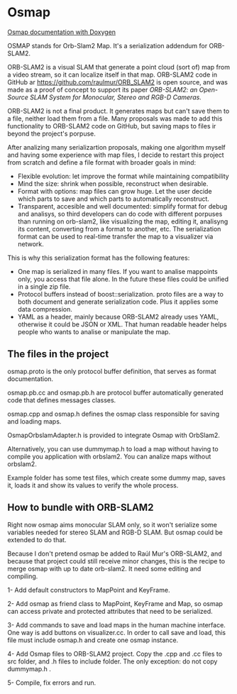 # Osmap

[Osmap documentation with Doxygen](https://alejandrosilvestri.github.io/osmap/html/class_o_r_b___s_l_a_m2_1_1_osmap.html)

OSMAP stands for Orb-Slam2 Map.  It's a serialization addendum for ORB-SLAM2.

ORB-SLAM2 is a visual SLAM that generate a point cloud (sort of) map from a video stream, so it can localize itself in that map.  ORB-SLAM2 code in GitHub ar https://github.com/raulmur/ORB_SLAM2 is open source, and was made as a proof of concept to support its paper *ORB-SLAM2: an Open-Source SLAM System for Monocular, Stereo and RGB-D Cameras.*

ORB-SLAM2 is not a final product.  It generates maps but can't save them to a file, neither load them from a file.  Many proposals was made to add this functionality to ORB-SLAM2 code on GitHub, but saving maps to files ir beyond the project's porpuse.

After analizing many serializartion proposals, making one algorithm myself and having some experience with map files, I decide to restart this project from scratch and define a file format with broader goals in mind:

- Flexible evolution: let improve the format while maintaining compatibility
- Mind the size: shrink when possible, reconstruct when desirable.
- Format with options: map files can grow huge.  Let the user decide which parts to save and which parts to automatically reconstruct.
- Transparent, accesible and well documented: simplify format for debug and analisys, so third developers can do code with different porpuses than running on orb-slam2, like visualizing the map, editing it, analisyng its content, converting from a format to another, etc.  The serialization format can be used to real-time transfer the map to a visualizer via network.

This is why this serialization format has the following features:

- One map is serialized in many files.  If you want to analise mappoints only, you access that file alone.  In the future these files could be unified in a single zip file.
- Protocol buffers instead of boost::serialization.  proto files are a way to both document and generate serialization code.  Plus it applies some data compression.
- YAML as a header, mainly because ORB-SLAM2 already uses YAML, otherwise it could be JSON or XML.  That human readable header helps people who wants to analise or manipulate the map.


## The files in the project
osmap.proto is the only protocol buffer definition, that serves as format documentation.

osmap.pb.cc and osmap.pb.h are protocol buffer automatically generated code that defines messages classes.

osmap.cpp and osmap.h defines the osmap class responsible for saving and loading maps.

OsmapOrbslamAdapter.h is provided to integrate Osmap with OrbSlam2.

Alternatively, you can use dummymap.h to load a map without having to compile you application with orbslam2.  You can analize maps without orbslam2.

Example folder has some test files, which create some dummy map, saves it, loads it and show its values to verify the whole process.



## How to bundle with ORB-SLAM2
Right now osmap aims monocular SLAM only, so it won't serialize some variables needed for stereo SLAM and RGB-D SLAM.  But osmap could be extended to do that.

Because I don't pretend osmap be added to Raúl Mur's ORB-SLAM2, and because that project could still receive minor changes, this is the recipe to merge osmap with up to date orb-slam2.  It need some editing and compiling.

1- Add default constructors to MapPoint and KeyFrame.

2- Add osmap as friend class to MapPoint, KeyFrame and Map, so osmap can access private and protected attributes that need to be serialized.

3- Add commands to save and load maps in the human machine interface.  One way is add buttons on visualizer.cc.  In order to call save and load, this file must include osmap.h and create one osmap instance.

4- Add Osmap files to ORB-SLAM2 project.  Copy the .cpp and .cc files to src folder, and .h files to include folder.  The only exception: do not copy dummymap.h .

5- Compile, fix errors and run.
